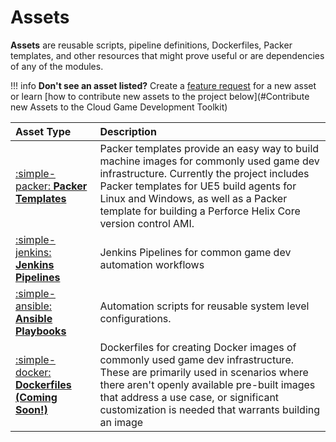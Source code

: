 # Assets

**Assets** are reusable scripts, pipeline definitions, Dockerfiles, Packer templates, and other resources that might prove useful or are dependencies of any of the modules.

!!! info
    **Don't see an asset listed?** Create a [feature request](https://github.com/aws-games/cloud-game-development-toolkit/issues/new?assignees=&labels=feature-request&projects=&template=feature_request.yml&title=Feature+request%3A+TITLE) for a new asset or learn [how to contribute new assets to the project below](#Contribute new Assets to the Cloud Game Development Toolkit)

| Asset Type | Description |
| :--------------------------------------------------------------- | :- |
| [:simple-packer: __Packer Templates__](/docs/assets/packer/index.md)              | Packer templates provide an easy way to build machine images for commonly used game dev infrastructure. Currently the project includes Packer templates for UE5 build agents for Linux and Windows, as well as a Packer template for building a Perforce Helix Core version control AMI. |
| [:simple-jenkins: __Jenkins Pipelines__](/docs/assets/jenkins-pipelines/jenkins-pipelines.md) | Jenkins Pipelines for common game dev automation workflows |
| [:simple-ansible: __Ansible Playbooks__](/docs/assets/ansible-playbooks/ansible-playbooks.md)         | Automation scripts for reusable system level configurations. |
| [:simple-docker: __Dockerfiles (Coming Soon!)__](/docs/assets/dockerfiles.md)              | Dockerfiles for creating Docker images of commonly used game dev infrastructure. These are primarily used in scenarios where there aren't openly available pre-built images that address a use case, or significant customization is needed that warrants building an image |
